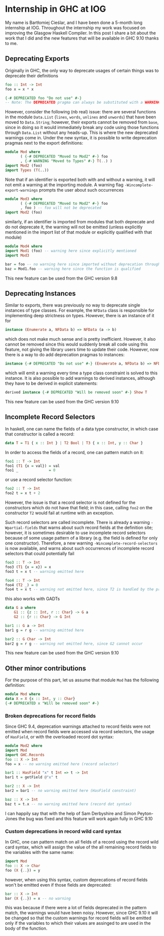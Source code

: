 # Internship in GHC at IOG

My name is Bartłomiej Cieślar, and I have been done a 5-month long
internship at IOG. Throughout the internship my work was focused on improving
the Glasgow Haskell Compiler. In this post I share a bit about the work that I
did and the new features that will be available in GHC 9.10 thanks to me.

## Deprecating Exports

Originally in GHC, the only way to deprecate usages of certain things was to
deprecate their definitions

```haskell
foo :: Int -> Int
foo x = x * x

{-# DEPRECATED foo "Do not use" #-}
-- Note: The DEPRECATED pragma can always be substituted with a WARNING pragma
```

However, consider the following (nb real) issue: there are several functions in
the module `Data.List` (`lines`, `words`, `unlines` and `unwords`) that have
been moved to `Data.String`; however, their exports cannot be removed from
`base`, since in doing so it would immediately break any code using those
functions through `Data.List` without any heads-up. This is where the new
deprecated warnings come in. Under the new syntax, it is possible to write
deprecation pragmas next to the export definitions:

```haskell
module Mod where
       ( {-# DEPRECATED "Moved to Mod2" #-} foo
       , {-# WARNING "Moved to Types" #-} T(..) )
import Mod2 (foo)
import Types (T(..))
```

Note that if an identifier is exported both with and without a warning, it will
not emit a warning at the importing module. A warning flag
`-Wincomplete-export-warnings` prompts the user about such occurrences

```haskell
module Mod3 where
       ( {-# DEPRECATED "Moved to Mod2" #-} foo
       , foo ) -- foo will not be deprecated
import Mod2 (foo)
```

similarly, if an identifier is imported from modules that both deprecate and do
not deprecate it, the warning will not be emitted (unless explicitly mentioned in
the import list of that module or explicitly qualified with that module)

```haskell
module Mod4 where
import Mod1 (foo) -- warning here since explicitly mentioned
import Mod3

bar = foo -- no warning here since imported without deprecation through Mod3
baz = Mod1.foo -- warning here since the function is qualified
```

This new feature can be used from the GHC version 9.8

## Deprecating Instances

Similar to exports, there was previously no way to deprecate single instances
of type classes. For example, the `NFData` class is responsible for implementing
deep strictness on types. However, there is an instance of it for

```haskell
instance (Enumerate a, NFData b) => NFData (a -> b)
```

which does not make much sense and is pretty inefficient. However, it also
cannot be removed since this would suddenly break all code using this feature,
not giving the library users time to update their code. However, now there is a
way to do add deprecation pragmas to instances:

```haskell
instance {-# DEPRECATED "Do not use" #-} (Enumerate a, NFData b) => NFData (a -> b)
```

which will emit a warning every time a type class constraint is solved to this
instance. It is also possible to add warnings to derived instances, although
they have to be derived in explicit statements:

```haskell
derived instance {-# DEPRECATED "Will be removed soon" #-} Show T
```

This new feature can be used from the GHC version 9.10

## Incomplete Record Selectors

In haskell, one can name the fields of a data type constructor, in which case
that constructor is called a record:

```haskell
data T = T1 { x :: Int } | T2 Bool | T3 { x :: Int, y :: Char }
```

In order to access the fields of a record, one can pattern match on it:

```haskell
foo1 :: T -> Int
foo1 (T1 {x = val}) = val
foo1 _              = 0
```

or use a record selector function:

```haskell
foo2 :: T -> Int
foo2 t = x t + 2
```

However, the issue is that a record selector is not defined for the constructors
which do not have that field; in this case, calling `foo2` on the constructor
`T2` would fail at runtime with an exception.

Such record selectors are called incomplete. There is already a warning
`-Wpartial-fields` that warns about such record fields at the definition site;
however, it is sometimes desirable to use incomplete record selectors because of
some usage pattern of a library (e.g. the field is defined for only one
constructor). Therefore, a new warning `-Wincomplete-record-selectors` is now
available, and warns about such occurrences of incomplete record selectors that
could potentially fail

```haskell
foo3 :: T -> Int
foo3 (T1 {x = x}) = x
foo3 t = x t -- warning emitted here

foo4 :: T -> Int
foo4 (T2 _) = 0
foo4 t = x t -- warning not emitted here, since T2 is handled by the previous case
```

this also works with GADTs

```haskell
data G a where
    G1 :: {z :: Int, r :: Char} -> G a
    G2 :: {r :: Char} -> G Int

bar1 :: G a -> Int
bar1 g = r g -- warning emitted here

bar2 :: G Char -> Int
bar2 g = r g -- warning not emitted here, since G2 cannot occur
```

This new feature can be used from the GHC version 9.10

## Other minor contributions

For the purpose of this part, let us assume that module `Mod` has the following definition:

```haskell
module Mod where
data X = X {x :: Int, y :: Char}
{-# DEPRECATED x "Will be removed soon" #-}
```

### Broken deprecations for record fields

Since GHC 9.4, deprecation warnings attached to record fields were not emitted when record fields
were accessed via record selectors, the usage of `HasField`, or with the overloaded record dot syntax:

```haskell
module Mod2 where
import Mod
import GHC.Records
foo :: X -> Int
foo = x -- no warning emitted here (record selector)

bar1 :: HasField "x" t Int => t -> Int
bar1 t = getField @"x" t

bar2 :: X -> Int
bar2 = bar1 -- no warning emitted here (HasField constraint)

baz :: X -> Int
baz t = t.x -- no warning emitted here (record dot syntax)
```

I can happily say that with the help of Sam Derbyshire and Simon Peyton-Jones
the bug was fixed and this feature will work again fully in GHC 9.10

### Custom deprecations in record wild card syntax

In GHC, one can pattern match on all fields of a record using the record wild
card syntax, which will assign the value of the all remaining record fields to
the variables with the same name:

```haskell
import Mod
foo :: X -> Char
foo (X {..}) = y
```

however, when using this syntax, custom deprecations of record fields won't be
emitted even if those fields are deprecated:

```haskell
bar :: X -> Int
bar (X {..}) = x -- no warning
```

this was because if there were a lot of fields deprecated in the pattern match,
the warnings would have been noisy. However, since GHC 9.10 it will be changed
so that the custom warnings for record fields will be emitted only if the
variables to which their values are assinged to are used in the body of the
function.
